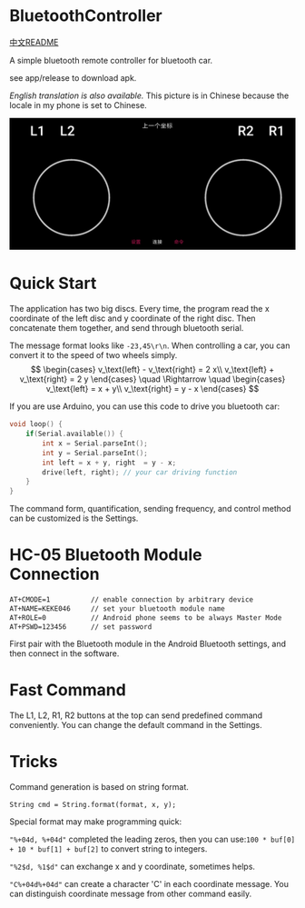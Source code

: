 # BluetoothController

[中文README](README.zh.md)

A simple bluetooth remote controller for bluetooth car.

see app/release to download apk.

*English translation is also available.* This picture is in Chinese because the locale in my phone is set to Chinese.

![](fig.png)

# Quick Start

The application has two big discs. Every time, the program read the x coordinate of the left disc and y coordinate of the right disc. Then concatenate them together, and send through bluetooth serial. 

The message format looks like `-23,45\r\n`. When controlling a car, you can convert it to the speed of two wheels simply.
$$
\begin{cases}
v_\text{left} - v_\text{right} = 2 x\\
v_\text{left} + v_\text{right} = 2 y
\end{cases}
\quad
\Rightarrow
\quad
\begin{cases}
v_\text{left} = x + y\\
v_\text{right} = y - x
\end{cases}
$$

If you are use Arduino, you can use this code to drive you bluetooth car:
```c++
void loop() {
    if(Serial.available()) {
        int x = Serial.parseInt();
        int y = Serial.parseInt();
        int left = x + y, right  = y - x;
        drive(left, right); // your car driving function
    }
}
```

The command form, quantification, sending frequency, and control method can be customized is the Settings.


# HC-05 Bluetooth Module Connection
```
AT+CMODE=1          // enable connection by arbitrary device
AT+NAME=KEKE046     // set your bluetooth module name
AT+ROLE=0           // Android phone seems to be always Master Mode
AT+PSWD=123456      // set password
```

First pair with the Bluetooth module in the Android Bluetooth settings, and then connect in the software.

# Fast Command
The L1, L2, R1, R2 buttons at the top can send predefined command conveniently. You can change the default command in the Settings.

# Tricks

Command generation is based on string format.
```
String cmd = String.format(format, x, y);
```

Special format may make programming quick:

`"%+04d, %+04d"` completed the leading zeros, then you can use:```100 * buf[0] + 10 * buf[1] + buf[2]``` to convert string to integers.

`"%2$d, %1$d"` can exchange x and y coordinate, sometimes helps.

`"C%+04d%+04d"` can create a character 'C' in each coordinate message. You can distinguish coordinate message from other command easily.